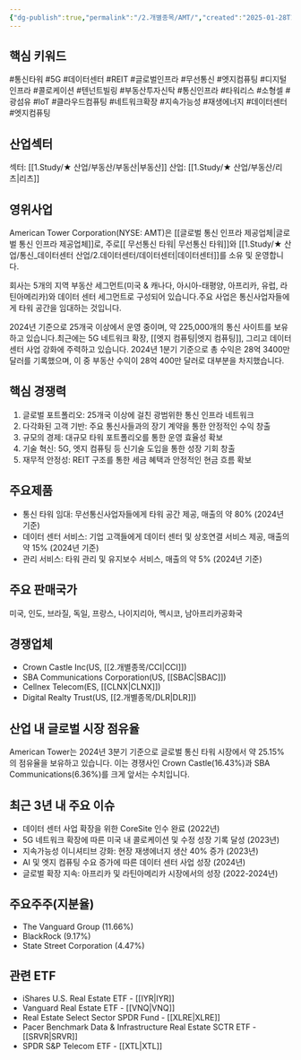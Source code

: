 ```yaml
---
{"dg-publish":true,"permalink":"/2.개별종목/AMT/","created":"2025-01-28T10:04:58.669+09:00","updated":"2025-06-03T20:05:57.635+09:00"}
---
```


## 핵심 키워드

#통신타워 #5G #데이터센터 #REIT #글로벌인프라 #무선통신 #엣지컴퓨팅 #디지털인프라 #콜로케이션 #텐넌트빌링 #부동산투자신탁 #통신인프라 #타워리스 #소형셀 #광섬유 #IoT #클라우드컴퓨팅 #네트워크확장 #지속가능성 #재생에너지 #데이터센터 #엣지컴퓨팅

## 산업섹터

섹터: [[1.Study/★ 산업/부동산/부동산\|부동산]]
산업: [[1.Study/★ 산업/부동산/리츠\|리츠]]

## 영위사업

American Tower Corporation(NYSE: AMT)은 [[글로벌 통신 인프라 제공업체\|글로벌 통신 인프라 제공업체]]로, 주로[[ 무선통신 타워\| 무선통신 타워]]와 [[1.Study/★ 산업/통신_데이터센터 산업/2.데이터센터/데이터센터\|데이터센터]]를 소유 및 운영합니다. 

회사는 5개의 지역 부동산 세그먼트(미국 & 캐나다, 아시아-태평양, 아프리카, 유럽, 라틴아메리카)와 데이터 센터 세그먼트로 구성되어 있습니다.주요 사업은 통신사업자들에게 타워 공간을 임대하는 것입니다. 

2024년 기준으로 25개국 이상에서 운영 중이며, 약 225,000개의 통신 사이트를 보유하고 있습니다.최근에는 5G 네트워크 확장, [[엣지 컴퓨팅\|엣지 컴퓨팅]], 그리고 데이터 센터 사업 강화에 주력하고 있습니다. 2024년 1분기 기준으로 총 수익은 28억 3400만 달러를 기록했으며, 이 중 부동산 수익이 28억 400만 달러로 대부분을 차지했습니다.

## 핵심 경쟁력

1. 글로벌 포트폴리오: 25개국 이상에 걸친 광범위한 통신 인프라 네트워크
2. 다각화된 고객 기반: 주요 통신사들과의 장기 계약을 통한 안정적인 수익 창출
3. 규모의 경제: 대규모 타워 포트폴리오를 통한 운영 효율성 확보
4. 기술 혁신: 5G, 엣지 컴퓨팅 등 신기술 도입을 통한 성장 기회 창출
5. 재무적 안정성: REIT 구조를 통한 세금 혜택과 안정적인 현금 흐름 확보

## 주요제품

- 통신 타워 임대: 무선통신사업자들에게 타워 공간 제공, 매출의 약 80% (2024년 기준)
- 데이터 센터 서비스: 기업 고객들에게 데이터 센터 및 상호연결 서비스 제공, 매출의 약 15% (2024년 기준)
- 관리 서비스: 타워 관리 및 유지보수 서비스, 매출의 약 5% (2024년 기준)

## 주요 판매국가

미국, 인도, 브라질, 독일, 프랑스, 나이지리아, 멕시코, 남아프리카공화국

## 경쟁업체

- Crown Castle Inc(US, [[2.개별종목/CCI\|CCI]])
- SBA Communications Corporation(US, [[SBAC\|SBAC]])
- Cellnex Telecom(ES, [[CLNX\|CLNX]])
- Digital Realty Trust(US, [[2.개별종목/DLR\|DLR]])

## 산업 내 글로벌 시장 점유율

American Tower는 2024년 3분기 기준으로 글로벌 통신 타워 시장에서 약 25.15%의 점유율을 보유하고 있습니다. 이는 경쟁사인 Crown Castle(16.43%)과 SBA Communications(6.36%)를 크게 앞서는 수치입니다.

## 최근 3년 내 주요 이슈

- 데이터 센터 사업 확장을 위한 CoreSite 인수 완료 (2022년)
- 5G 네트워크 확장에 따른 미국 내 콜로케이션 및 수정 성장 기록 달성 (2023년)
- 지속가능성 이니셔티브 강화: 현장 재생에너지 생산 40% 증가 (2023년)
- AI 및 엣지 컴퓨팅 수요 증가에 따른 데이터 센터 사업 성장 (2024년)
- 글로벌 확장 지속: 아프리카 및 라틴아메리카 시장에서의 성장 (2022-2024년)

## 주요주주(지분율)

- The Vanguard Group (11.66%)
- BlackRock (9.17%)
- State Street Corporation (4.47%)

## 관련 ETF

- iShares U.S. Real Estate ETF - [[IYR\|IYR]]
- Vanguard Real Estate ETF - [[VNQ\|VNQ]]
- Real Estate Select Sector SPDR Fund - [[XLRE\|XLRE]]
- Pacer Benchmark Data & Infrastructure Real Estate SCTR ETF - [[SRVR\|SRVR]]
- SPDR S&P Telecom ETF - [[XTL\|XTL]]